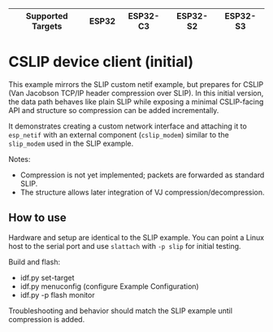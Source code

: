 | Supported Targets | ESP32 | ESP32-C3 | ESP32-S2 | ESP32-S3 |
| ----------------- | ----- | -------- | -------- | -------- |

# CSLIP device client (initial)

This example mirrors the SLIP custom netif example, but prepares for CSLIP (Van Jacobson TCP/IP header compression over SLIP). In this initial version, the data path behaves like plain SLIP while exposing a minimal CSLIP-facing API and structure so compression can be added incrementally.

It demonstrates creating a custom network interface and attaching it to `esp_netif` with an external component (`cslip_modem`) similar to the `slip_modem` used in the SLIP example.

Notes:
- Compression is not yet implemented; packets are forwarded as standard SLIP.
- The structure allows later integration of VJ compression/decompression.

## How to use

Hardware and setup are identical to the SLIP example. You can point a Linux host to the serial port and use `slattach` with `-p slip` for initial testing.

Build and flash:
- idf.py set-target <chip>
- idf.py menuconfig (configure Example Configuration)
- idf.py -p <PORT> flash monitor

Troubleshooting and behavior should match the SLIP example until compression is added.
